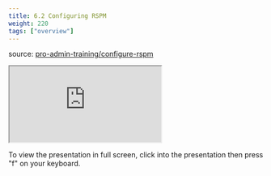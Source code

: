 ```yaml
---
title: 6.2 Configuring RSPM
weight: 220
tags: ["overview"]
---
```


source: <a href="https://colorado.rstudio.com/rsc/pro-admin-training/configure-rspm" target="_blank">pro-admin-training/configure-rspm</a>

<!-- <div class="xaringan-column"> -->
<div class="responsive-container-xaringan">
  <div class="animated-r-wrapper">
    <div class="animated-r-vertical">
      <div class="animated-r-circle"></div>
    </div>
    <div class="animated-r-diagonal"></div>
  </div>
  <iframe 
    src="https://colorado.rstudio.com/rsc/pro-admin-training/configure-rspm/06_b_configure_rspm.html" 
        gesture="media"  allow="encrypted-media" allowfullscreen
        scrolling="no">
  </iframe>
</div>
<!-- </div> -->


To view the presentation in full screen, click into the presentation then press "f" on your keyboard.

